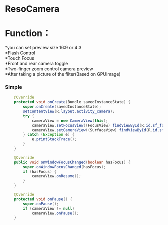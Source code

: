 ResoCamera
==========

Function：
==========    
   *you can set preview size 16:9 or 4:3  
   *Flash Control  
   *Touch Focus  
   *Front and rear camera toggle  
   *Two-finger zoom control camera preview  
   *After taking a picture of the filter(Based on GPUImage)  
   
### Simple
``` java
    @Override
    protected void onCreate(Bundle savedInstanceState) {
        super.onCreate(savedInstanceState);
        setContentView(R.layout.activity_camera);
        try {
            cameraView = new CameraView(this);
            cameraView.setFocusView((FocusView) findViewById(R.id.sf_focus));
            cameraView.setCameraView((SurfaceView) findViewById(R.id.sf_camera), getScreenWidth(this), CameraView.MODE4T3);
        } catch (Exception e) {
            e.printStackTrace();
        }
    }

    @Override
    public void onWindowFocusChanged(boolean hasFocus) {
        super.onWindowFocusChanged(hasFocus);
        if (hasFocus) {
            cameraView.onResume();
        }
    }

    @Override
    protected void onPause() {
        super.onPause();
        if (cameraView != null)
            cameraView.onPause();
    }
````

